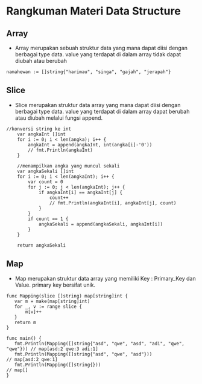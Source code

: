 # Rangkuman Materi Data Structure 

## Array
* Array merupakan sebuah struktur data yang mana dapat diisi dengan berbagai type data. value yang terdapat di dalam array tidak dapat diubah atau berubah
```
namahewan := []string{"harimau", "singa", "gajah", "jerapah"}

```
## Slice 
* Slice merupakan struktur data array yang mana dapat diisi dengan berbagai type data. value yang terdapat di dalam array dapat berubah atau diubah melalui fungsi append.

```
//konversi string ke int
	var angkaInt []int
	for i := 0; i < len(angka); i++ {
		angkaInt = append(angkaInt, int(angka[i]-'0'))
		// fmt.Println(angkaInt)
	}

	//menampilkan angka yang muncul sekali
	var angkaSekali []int
	for i := 0; i < len(angkaInt); i++ {
		var count = 0
		for j := 0; j < len(angkaInt); j++ {
			if angkaInt[i] == angkaInt[j] {
				count++
				// fmt.Println(angkaInt[i], angkaInt[j], count)
			}
		}
		if count == 1 {
			angkaSekali = append(angkaSekali, angkaInt[i])
		}
	}

	return angkaSekali
 ```

 ## Map 
 * Map merupakan struktur data array yang memiliki Key : Primary_Key dan Value. primary key bersifat unik.

 ```
 func Mapping(slice []string) map[string]int {
	var m = make(map[string]int)
	for _, v := range slice {
		m[v]++
	}
	return m
}

func main() {
	fmt.Println(Mapping([]string{"asd", "qwe", "asd", "adi", "qwe", "qwe"})) // map[asd:2 qwe:3 adi:1]
	fmt.Println(Mapping([]string{"asd", "qwe", "asd"}))                      // map[asd:2 qwe:1]
	fmt.Println(Mapping([]string{}))                                         // map[]
}

``` 






